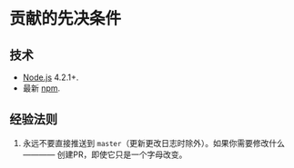 # 贡献的先决条件

## 技术

-   [Node.js](https://nodejs.org/en/) 4.2.1+.
-   最新 [npm](https://www.npmjs.com/).

## 经验法则

1.  永远不要直接推送到 `master`（更新更改日志时除外）。如果你需要修改什么 ———— 创建PR，即使它只是一个字母改变。
